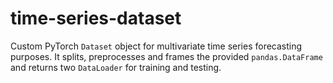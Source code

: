 # time-series-dataset
Custom PyTorch `Dataset` object for multivariate time series forecasting purposes.
It splits, preprocesses and frames the provided `pandas.DataFrame` and returns two `DataLoader` for training and testing.
